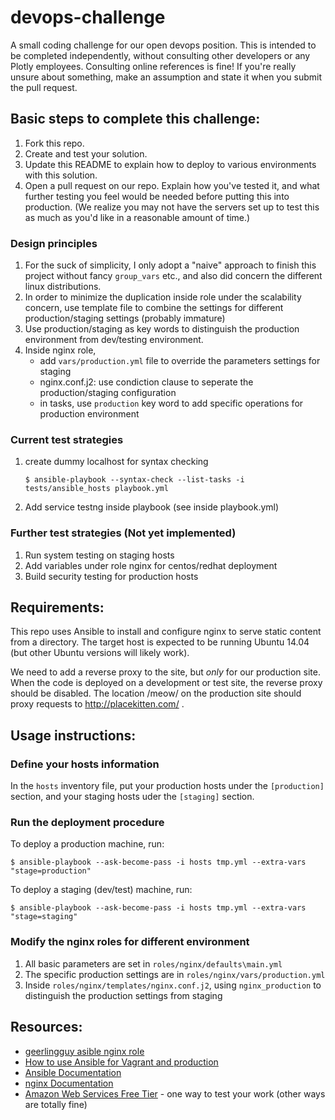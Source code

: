 # devops-challenge
A small coding challenge for our open devops position.  This is intended to be completed independently, without consulting other developers or any Plotly employees.  Consulting online references is fine!  If you're really unsure about something, make an assumption and state it when you submit the pull request.

## Basic steps to complete this challenge:

1. Fork this repo.
2. Create and test your solution.
3. Update this README to explain how to deploy to various environments with
   this solution.
4. Open a pull request on our repo.  Explain how you've tested it, and what further testing you feel
   would be needed before putting this into production.  (We realize you may
   not have the servers set up to test this as much as you'd like in a
   reasonable amount of time.)


### Design principles 

1. For the suck of simplicity, I only adopt a "naive" approach to finish this project without fancy `group_vars` etc., and also did concern the different linux distributions. 
1. In order to minimize the duplication inside role under the scalability concern, use template file to combine the settings for different production/staging settings (probably immature) 
2. Use production/staging as key words to distinguish the production environment from dev/testing environment. 
3. Inside nginx role, 
   - add `vars/production.yml` file to override the parameters settings for staging
   - nginx.conf.j2: use condiction clause to seperate the production/staging configuration
   - in tasks, use `production` key word to add specific operations for production environment



### Current test strategies

1. create dummy localhost for syntax checking

   ```
   $ ansible-playbook --syntax-check --list-tasks -i tests/ansible_hosts playbook.yml
   ```

2. Add service testng inside playbook (see inside playbook.yml)


### Further test strategies (Not yet implemented)

1. Run system testing on staging hosts
2. Add variables under role nginx for centos/redhat deployment
3. Build security testing for production hosts



## Requirements:

This repo uses Ansible to install and configure nginx to serve static content
from a directory.  The target host is expected to be running Ubuntu 14.04 (but
other Ubuntu versions will likely work).

We need to add a reverse proxy to the site, but *only* for our production
site.  When the code is deployed on a development or test site, the reverse
proxy should be disabled.  The location /meow/ on the production site should
proxy requests to http://placekitten.com/ .

## Usage instructions:


### Define your hosts information

In the `hosts` inventory file, put your production hosts under the `[production]` section, and your staging hosts uder the `[staging]` section. 


### Run the deployment procedure

To deploy a production machine, run:

```
$ ansible-playbook --ask-become-pass -i hosts tmp.yml --extra-vars "stage=production"

```

To deploy a staging (dev/test) machine, run:

```
$ ansible-playbook --ask-become-pass -i hosts tmp.yml --extra-vars "stage=staging"

```

### Modify the nginx roles for different environment

1. All basic parameters are set in `roles/nginx/defaults\main.yml`
2. The specific production settings are in `roles/nginx/vars/production.yml`
3. Inside `roles/nginx/templates/nginx.conf.j2`, using `nginx_production` to distinguish the production settings from staging 


## Resources:


* [geerlingguy asible nginx role](https://github.com/geerlingguy/ansible-role-nginx/blob/master/templates/nginx.conf.j2)
* [How to use Ansible for Vagrant and production](http://future500.nl/articles/2014/05/how-to-use-ansible-for-vagrant-and-production/)
* [Ansible Documentation](http://docs.ansible.com/)
* [nginx Documentation](http://nginx.org/en/docs/)
* [Amazon Web Services Free Tier](http://aws.amazon.com/free/) - one way to
  test your work (other ways are totally fine)
